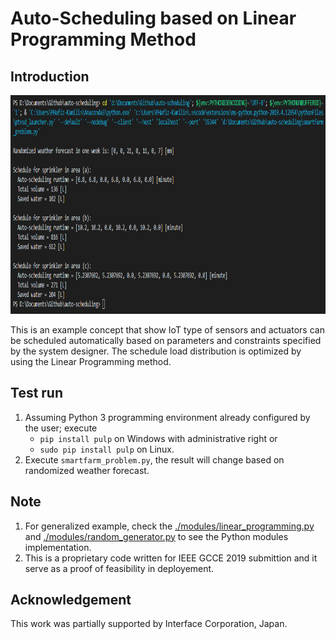 # Auto-Scheduling based on Linear Programming Method

## Introduction

<p align = "center">
  <img src = "https://raw.githubusercontent.com/hafiz-kamilin/auto-scheduling/master/pictures/1.png" width = "900" height = "350"/>
</p>

This is an example concept that show IoT type of sensors and actuators can be scheduled automatically based on parameters and constraints specified by the system designer. The schedule load distribution is optimized by using the Linear Programming method.

## Test run

1. Assuming Python 3 programming environment already configured by the user; execute
   - `pip install pulp` on Windows with administrative right or
   - `sudo pip install pulp` on Linux.
2. Execute `smartfarm_problem.py`, the result will change based on randomized weather forecast.

## Note

1. For generalized example, check the [./modules/linear_programming.py](https://github.com/hafiz-kamilin/auto-scheduling/blob/master/modules/linear_programming.py) and [./modules/random_generator.py](https://github.com/hafiz-kamilin/auto-scheduling/blob/master/modules/random_generator.py) to see the Python modules implementation.
2. This is a proprietary code written for IEEE GCCE 2019 submittion and it serve as a proof of feasibility in deployement.

## Acknowledgement

This work was partially supported by Interface Corporation, Japan.

